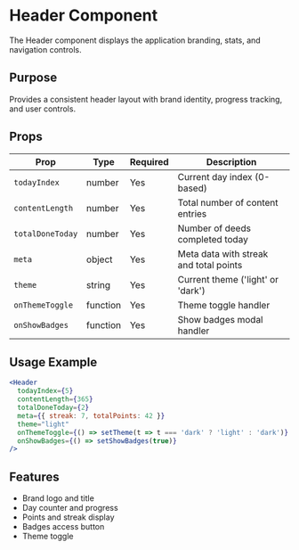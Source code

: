 # Header Component

The Header component displays the application branding, stats, and navigation controls.

## Purpose
Provides a consistent header layout with brand identity, progress tracking, and user controls.

## Props

| Prop | Type | Required | Description |
|------|------|----------|-------------|
| `todayIndex` | number | Yes | Current day index (0-based) |
| `contentLength` | number | Yes | Total number of content entries |
| `totalDoneToday` | number | Yes | Number of deeds completed today |
| `meta` | object | Yes | Meta data with streak and total points |
| `theme` | string | Yes | Current theme ('light' or 'dark') |
| `onThemeToggle` | function | Yes | Theme toggle handler |
| `onShowBadges` | function | Yes | Show badges modal handler |

## Usage Example

```jsx
<Header
  todayIndex={5}
  contentLength={365}
  totalDoneToday={2}
  meta={{ streak: 7, totalPoints: 42 }}
  theme="light"
  onThemeToggle={() => setTheme(t => t === 'dark' ? 'light' : 'dark')}
  onShowBadges={() => setShowBadges(true)}
/>
```

## Features
- Brand logo and title
- Day counter and progress
- Points and streak display
- Badges access button
- Theme toggle